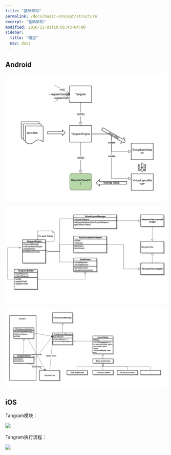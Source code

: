 ```yaml
---
title: "基础架构"
permalink: /docs/basic-concept/structure
excerpt: "基础架构"
modified: 2016-11-03T10:01:43-04:00
sidebar:
  title: "概述"
  nav: docs
---
```


## Android

![](/assets/images/tangram/tangram-arch.png)

![](/assets/images/tangram/tangram-cls.png)

![](/assets/images/tangram/vlayout-cls.png)

## iOS

Tangram模块：

![](https://img.alicdn.com/tfs/TB12wRPQpXXXXadXVXXXXXXXXXX-658-383.png)

Tangram执行流程：

![](https://img.alicdn.com/tfs/TB1.9BOQpXXXXacXVXXXXXXXXXX-779-281.png)

